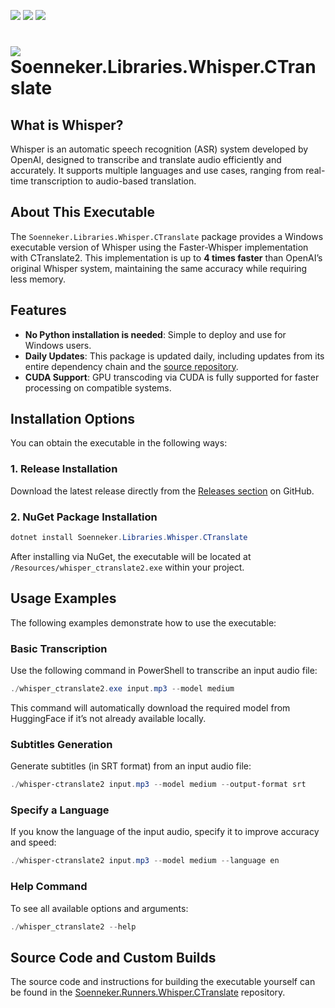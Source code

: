 [![](https://img.shields.io/nuget/v/soenneker.libraries.whisper.ctranslate.svg?style=for-the-badge)](https://www.nuget.org/packages/soenneker.libraries.whisper.ctranslate/)
[![](https://img.shields.io/github/actions/workflow/status/soenneker/soenneker.runners.whisper.ctranslate/build-and-test.yml?style=for-the-badge)](https://github.com/soenneker/soenneker.runners.whisper.ctranslate/actions/workflows/build-and-test.yml)
[![](https://img.shields.io/nuget/dt/soenneker.libraries.whisper.ctranslate.svg?style=for-the-badge)](https://www.nuget.org/packages/soenneker.libraries.whisper.ctranslate/)

# ![](https://user-images.githubusercontent.com/4441470/224455560-91ed3ee7-f510-4041-a8d2-3fc093025112.png) Soenneker.Libraries.Whisper.CTranslate

## What is Whisper?
Whisper is an automatic speech recognition (ASR) system developed by OpenAI, designed to transcribe and translate audio efficiently and accurately. It supports multiple languages and use cases, ranging from real-time transcription to audio-based translation.

## About This Executable
The `Soenneker.Libraries.Whisper.CTranslate` package provides a Windows executable version of Whisper using the Faster-Whisper implementation with CTranslate2. This implementation is up to **4 times faster** than OpenAI’s original Whisper system, maintaining the same accuracy while requiring less memory.

## Features
- **No Python installation is needed**: Simple to deploy and use for Windows users.
- **Daily Updates**: This package is updated daily, including updates from its entire dependency chain and the [source repository](https://github.com/Softcatala/whisper-ctranslate2).
- **CUDA Support**: GPU transcoding via CUDA is fully supported for faster processing on compatible systems.

## Installation Options
You can obtain the executable in the following ways:

### 1. Release Installation
Download the latest release directly from the [Releases section](https://github.com/soenneker/soenneker.libraries.whisper.cTranslate/releases) on GitHub.

### 2. NuGet Package Installation

```powershell
dotnet install Soenneker.Libraries.Whisper.CTranslate
```

After installing via NuGet, the executable will be located at `/Resources/whisper_ctranslate2.exe` within your project.

## Usage Examples
The following examples demonstrate how to use the executable:

### Basic Transcription
Use the following command in PowerShell to transcribe an input audio file:

```powershell
./whisper_ctranslate2.exe input.mp3 --model medium
```
This command will automatically download the required model from HuggingFace if it’s not already available locally.

### Subtitles Generation
Generate subtitles (in SRT format) from an input audio file:

```powershell
./whisper-ctranslate2 input.mp3 --model medium --output-format srt
```

### Specify a Language
If you know the language of the input audio, specify it to improve accuracy and speed:

```powershell
./whisper-ctranslate2 input.mp3 --model medium --language en
```

### Help Command
To see all available options and arguments:

```powershell
./whisper_ctranslate2 --help
```

## Source Code and Custom Builds
The source code and instructions for building the executable yourself can be found in the [Soenneker.Runners.Whisper.CTranslate](https://github.com/soenneker/soenneker.runners.whisper.ctranslate) repository.
